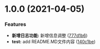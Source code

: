 # 1.0.0 (2021-04-05)


### Features

* **新增日志功能:** 新增信息调整 ([777d1b6](https://github.com/sunxiaoju/changelog/commit/777d1b6dfbca7c67feb2796ce4c14b0f96a43f05))
* **test:** add README.MD文件内容 ([140c1be](https://github.com/sunxiaoju/changelog/commit/140c1be656d6504a33b8cfc3c20e27141f7406c7))



